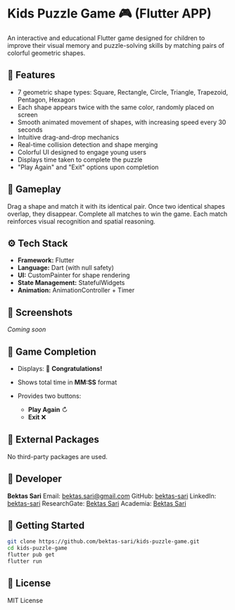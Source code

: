 # Kids Puzzle Game 🎮 (Flutter APP)

An interactive and educational Flutter game designed for children to improve their visual memory and puzzle-solving skills by matching pairs of colorful geometric shapes.

## 🚀 Features

* 7 geometric shape types: Square, Rectangle, Circle, Triangle, Trapezoid, Pentagon, Hexagon
* Each shape appears twice with the same color, randomly placed on screen
* Smooth animated movement of shapes, with increasing speed every 30 seconds
* Intuitive drag-and-drop mechanics
* Real-time collision detection and shape merging
* Colorful UI designed to engage young users
* Displays time taken to complete the puzzle
* "Play Again" and "Exit" options upon completion

## 🌟 Gameplay

Drag a shape and match it with its identical pair. Once two identical shapes overlap, they disappear. Complete all matches to win the game. Each match reinforces visual recognition and spatial reasoning.

## ⚙️ Tech Stack

* **Framework:** Flutter
* **Language:** Dart (with null safety)
* **UI:** CustomPainter for shape rendering
* **State Management:** StatefulWidgets
* **Animation:** AnimationController + Timer

## 🎡 Screenshots

*Coming soon*

## 🎉 Game Completion

* Displays: 🎉 **Congratulations!**
* Shows total time in **MM\:SS** format
* Provides two buttons:

    * **Play Again** ↻
    * **Exit** ❌

## 🚫 External Packages

No third-party packages are used.

## 👤 Developer

**Bektas Sari**
Email: [bektas.sari@gmail.com](mailto:bektas.sari@gmail.com)
GitHub: [bektas-sari](https://github.com/bektas-sari)
LinkedIn: [bektas-sari](https://www.linkedin.com/in/bektas-sari)
ResearchGate: [Bektas Sari](https://www.researchgate.net/profile/Bektas-Sari-3)
Academia: [Bektas Sari](https://independent.academia.edu/bektassari)

## 📁 Getting Started

```bash
git clone https://github.com/bektas-sari/kids-puzzle-game.git
cd kids-puzzle-game
flutter pub get
flutter run
```

## 🌈 License

MIT License
